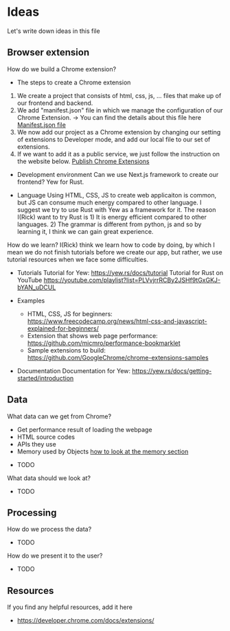 # Ideas
Let's write down ideas in this file

## Browser extension
How do we build a Chrome extension?
- The steps to create a Chrome extension
1. We create a project that consists of html, css, js, ... files that make up of our frontend and backend. 
2. We add "manifest.json" file in which we manage the configuration of our Chrome Extension. 
→ You can find the details about this file here [Manifest.json file](https://developer.chrome.com/docs/extensions/mv3/manifest/)
3. We now add our project as a Chrome extension by changing our setting of extensions to Developer mode,
and add our local file to our set of extensions. 
4. If we want to add it as a public service, we just follow the instruction on the website below.
[Publish Chrome Extensions](https://developer.chrome.com/docs/webstore/register/)
- Development environment
Can we use Next.js framework to create our frontend?
Yew for Rust. 

- Language
Using HTML, CSS, JS to create web applicaiton is common, but JS can consume much energy compared to other language. 
I suggest we try to use Rust with Yew as a framework for it. 
The reason I(Rick) want to try Rust is 1) It is energy efficient compared to other languages. 2) The grammar is different from python, js and so by learning it, I think we can gain great experience.

How do we learn?
I(Rick) think we learn how to code by doing, by which I mean we do not finish tutorials before we create our app, but rather, we use tutorial resources when we face some difficulties.
- Tutorials
Tutorial for Yew: https://yew.rs/docs/tutorial
Tutorial for Rust on YouTube https://youtube.com/playlist?list=PLVvjrrRCBy2JSHf9tGxGKJ-bYAN_uDCUL


- Examples
    - HTML, CSS, JS for beginners: https://www.freecodecamp.org/news/html-css-and-javascript-explained-for-beginners/
    - Extension that shows web page performance: https://github.com/micmro/performance-bookmarklet
    - Sample extensions to build: https://github.com/GoogleChrome/chrome-extensions-samples
- Documentation
Documentation for Yew: https://yew.rs/docs/getting-started/introduction

## Data
What data can we get from Chrome?
* Get performance result of loading the webpage
* HTML source codes
* APIs they use
* Memory used by Objects [how to look at the memory section](https://developer.chrome.com/docs/devtools/memory-problems/heap-snapshots/)
- TODO

What data should we look at?
- TODO

## Processing
How do we process the data?
- TODO

How do we present it to the user?
- TODO

## Resources
If you find any helpful resources, add it here
- https://developer.chrome.com/docs/extensions/
